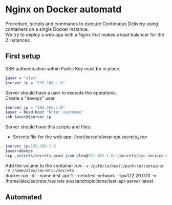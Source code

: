 # Nginx on Docker automatd

Procedure, scripts and commands to execute Continuous Delivery using containers on a single Docker instance.  
We try to deploy a web app with a Nginx that makes a load balancer for the 2 instances.

## First setup

SSH authentication within Public Key must be in place.

```bash
$user = "alex"
$server_ip = "192.168.1.8"
```

Server should have a user to execute the operations.  
Create a "devops" user.

```PowerShell
$server_ip = "192.168.1.8"
$user = Read-Host "Enter username"
ssh $user@$server_ip
```

Server should have this scripts and files:

- Secrets file for the web app: _/root/secrets/wep-api.secrets.json_

```PowerShell
$server_ip=192.168.1.8
$user=devops
scp .secrets/secrets.prod.json alex@192.168.1.8:~/secrets/api-service.secrets.json
```

Add the volume to the container _run_:
`-v /path/in/host:/path/in/container`  
`-v /home/alex/secrets:/secrets`  
docker run -d --name test-api-1 --net=test-network --ip=172.20.0.10 -v /home/alex/secrets:/secrets alessandropiccione/test-api-server:latest

## Automated
